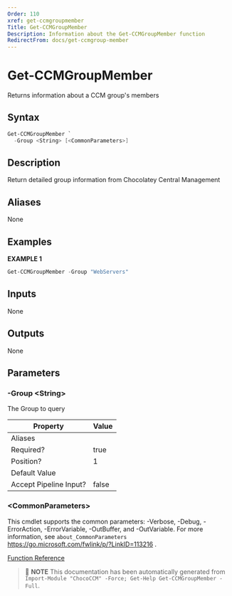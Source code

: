 ```yaml
---
Order: 110
xref: get-ccmgroupmember
Title: Get-CCMGroupMember
Description: Information about the Get-CCMGroupMember function
RedirectFrom: docs/get-ccmgroup-member
---
```


# Get-CCMGroupMember

<!-- This documentation is automatically generated from /Get-CCMGroupMember.ps1 using GenerateDocs.ps1. Contributions are welcome at the original location(s). -->

Returns information about a CCM group's members

## Syntax

~~~powershell
Get-CCMGroupMember `
  -Group <String> [<CommonParameters>]
~~~

## Description

Return detailed group information from Chocolatey Central Management


## Aliases

None

## Examples

 **EXAMPLE 1**

~~~powershell
Get-CCMGroupMember -Group "WebServers"

~~~

## Inputs

None

## Outputs

None

## Parameters

###  -Group &lt;String&gt;
The Group to query

Property               | Value
---------------------- | -----
Aliases                |
Required?              | true
Position?              | 1
Default Value          |
Accept Pipeline Input? | false

### &lt;CommonParameters&gt;

This cmdlet supports the common parameters: -Verbose, -Debug, -ErrorAction, -ErrorVariable, -OutBuffer, and -OutVariable. For more information, see `about_CommonParameters` https://go.microsoft.com/fwlink/p/?LinkID=113216 .



[Function Reference](xref:chococcm-functions)

> :memo: **NOTE** This documentation has been automatically generated from `Import-Module "ChocoCCM" -Force; Get-Help Get-CCMGroupMember -Full`.

